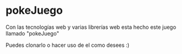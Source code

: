 pokeJuego
=========

Con las tecnologías web y varias librerías web esta hecho este juego llamado
"pokeJuego"

Puedes clonarlo o hacer uso de el como desees :)